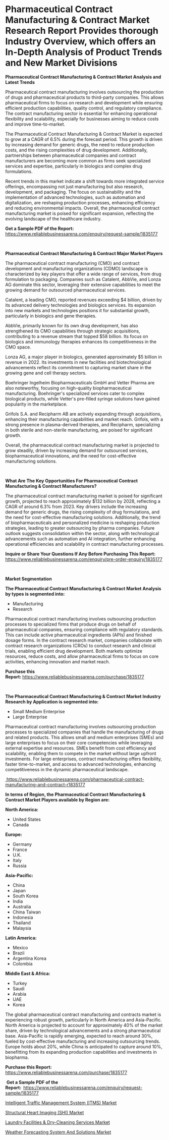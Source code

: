 <p><h1>Pharmaceutical Contract Manufacturing & Contract Market Research Report Provides thorough Industry Overview, which offers an In-Depth Analysis of Product Trends and New Market Divisions</h1></p><p><strong>Pharmaceutical Contract Manufacturing & Contract Market Analysis and Latest Trends</strong></p>
<p><p>Pharmaceutical contract manufacturing involves outsourcing the production of drugs and pharmaceutical products to third-party companies. This allows pharmaceutical firms to focus on research and development while ensuring efficient production capabilities, quality control, and regulatory compliance. The contract manufacturing sector is essential for enhancing operational flexibility and scalability, especially for businesses aiming to reduce costs and improve time-to-market.</p><p>The Pharmaceutical Contract Manufacturing & Contract Market is expected to grow at a CAGR of 6.5% during the forecast period. This growth is driven by increasing demand for generic drugs, the need to reduce production costs, and the rising complexities of drug development. Additionally, partnerships between pharmaceutical companies and contract manufacturers are becoming more common as firms seek specialized services and expertise, particularly in biologics and complex drug formulations.</p><p>Recent trends in this market indicate a shift towards more integrated service offerings, encompassing not just manufacturing but also research, development, and packaging. The focus on sustainability and the implementation of advanced technologies, such as automation and digitalization, are reshaping production processes, enhancing efficiency and reducing environmental impacts. Overall, the pharmaceutical contract manufacturing market is poised for significant expansion, reflecting the evolving landscape of the healthcare industry.</p></p>
<p><strong>Get a Sample PDF of the Report:&nbsp;</strong> <a href="https://www.reliablebusinessarena.com/enquiry/request-sample/1835177?utm_campaign=2195&utm_medium=2&utm_source=Github&utm_content=ia&utm_term=26032025&utm_id=pharmaceutical-contract-manufacturing-contract">https://www.reliablebusinessarena.com/enquiry/request-sample/1835177</a></p>
<p>&nbsp;</p>
<p><strong>Pharmaceutical Contract Manufacturing & Contract Major Market Players</strong></p>
<p><p>The pharmaceutical contract manufacturing (CMO) and contract development and manufacturing organizations (CDMO) landscape is characterized by key players that offer a wide range of services, from drug formulation to packaging. Companies such as Catalent, AbbVie, and Lonza AG dominate this sector, leveraging their extensive capabilities to meet the growing demand for outsourced pharmaceutical services.</p><p>Catalent, a leading CMO, reported revenues exceeding $4 billion, driven by its advanced delivery technologies and biologics services. Its expansion into new markets and technologies positions it for substantial growth, particularly in biologics and gene therapies.</p><p>AbbVie, primarily known for its own drug development, has also strengthened its CMO capabilities through strategic acquisitions, contributing to a revenue stream that topped $58 billion. Its focus on biologics and immunology therapies enhances its competitiveness in the CMO space.</p><p>Lonza AG, a major player in biologics, generated approximately $5 billion in revenue in 2022. Its investments in new facilities and biotechnological advancements reflect its commitment to capturing market share in the growing gene and cell therapy sectors.</p><p>Boehringer Ingelheim Biopharmaceuticals GmbH and Vetter Pharma are also noteworthy, focusing on high-quality biopharmaceutical manufacturing. Boehringer's specialized services cater to complex biological products, while Vetter's pre-filled syringe solutions have gained popularity in the marketplace.</p><p>Grifols S.A. and Recipharm AB are actively expanding through acquisitions, enhancing their manufacturing capabilities and market reach. Grifols, with a strong presence in plasma-derived therapies, and Recipharm, specializing in both sterile and non-sterile manufacturing, are poised for significant growth.</p><p>Overall, the pharmaceutical contract manufacturing market is projected to grow steadily, driven by increasing demand for outsourced services, biopharmaceutical innovations, and the need for cost-effective manufacturing solutions.</p></p>
<p>&nbsp;</p>
<p><strong>What Are The Key Opportunities For Pharmaceutical Contract Manufacturing & Contract Manufacturers?</strong></p>
<p><p>The pharmaceutical contract manufacturing market is poised for significant growth, projected to reach approximately $132 billion by 2028, reflecting a CAGR of around 6.3% from 2023. Key drivers include the increasing demand for generic drugs, the rising complexity of drug formulations, and the need for cost-effective manufacturing solutions. Additionally, the trend of biopharmaceuticals and personalized medicine is reshaping production strategies, leading to greater outsourcing by pharma companies. Future outlook suggests consolidation within the sector, along with technological advancements such as automation and AI integration, further enhancing operational efficiencies and scalability in contract manufacturing processes.</p></p>
<p><strong>Inquire or Share Your Questions If Any Before Purchasing This Report:</strong> <a href="https://www.reliablebusinessarena.com/enquiry/pre-order-enquiry/1835177?utm_campaign=2195&utm_medium=2&utm_source=Github&utm_content=ia&utm_term=26032025&utm_id=pharmaceutical-contract-manufacturing-contract">https://www.reliablebusinessarena.com/enquiry/pre-order-enquiry/1835177</a></p>
<p>&nbsp;</p>
<p><strong>Market Segmentation</strong></p>
<p><strong>The Pharmaceutical Contract Manufacturing & Contract Market Analysis by types is segmented into:</strong></p>
<p><ul><li>Manufacturing</li><li>Research</li></ul></p>
<p><p>Pharmaceutical contract manufacturing involves outsourcing production processes to specialized firms that produce drugs on behalf of pharmaceutical companies, ensuring compliance with regulatory standards. This can include active pharmaceutical ingredients (APIs) and finished dosage forms. In the contract research market, companies collaborate with contract research organizations (CROs) to conduct research and clinical trials, enabling efficient drug development. Both markets optimize resources, reduce costs, and allow pharmaceutical firms to focus on core activities, enhancing innovation and market reach.</p></p>
<p><strong>Purchase this Report:&nbsp;</strong><a href="https://www.reliablebusinessarena.com/purchase/1835177?utm_campaign=2195&utm_medium=2&utm_source=Github&utm_content=ia&utm_term=26032025&utm_id=pharmaceutical-contract-manufacturing-contract">https://www.reliablebusinessarena.com/purchase/1835177</a></p>
<p>&nbsp;</p>
<p><strong>The Pharmaceutical Contract Manufacturing & Contract Market Industry Research by Application is segmented into:</strong></p>
<p><ul><li>Small Medium Enterprise</li><li>Large Enterprise</li></ul></p>
<p><p>Pharmaceutical contract manufacturing involves outsourcing production processes to specialized companies that handle the manufacturing of drugs and related products. This allows small and medium enterprises (SMEs) and large enterprises to focus on their core competencies while leveraging external expertise and resources. SMEs benefit from cost efficiency and scalability, enabling them to compete in the market without large upfront investments. For large enterprises, contract manufacturing offers flexibility, faster time-to-market, and access to advanced technologies, enhancing competitiveness in the dynamic pharmaceutical landscape.</p></p>
<p><a href="https://www.reliablebusinessarena.com/pharmaceutical-contract-manufacturing-and-contract-r1835177?utm_campaign=2195&utm_medium=2&utm_source=Github&utm_content=ia&utm_term=26032025&utm_id=pharmaceutical-contract-manufacturing-contract">&nbsp;https://www.reliablebusinessarena.com/pharmaceutical-contract-manufacturing-and-contract-r1835177</a></p>
<p><strong>In terms of Region, the Pharmaceutical Contract Manufacturing & Contract Market Players available by Region are:</strong></p>
<p>
    <p> <strong> North America: </strong>
        <ul>
            <li>United States</li>
            <li>Canada</li>
        </ul>
        </p> 
    <p> <strong> Europe: </strong>
        <ul>
            <li>Germany</li>
            <li>France</li>
            <li>U.K.</li>
            <li>Italy</li>
            <li>Russia</li>
        </ul>
        </p> 
    <p> <strong> Asia-Pacific: </strong>
        <ul>
            <li>China</li>
            <li>Japan</li>
            <li>South Korea</li>
            <li>India</li>
            <li>Australia</li>
            <li>China Taiwan</li>
            <li>Indonesia</li>
            <li>Thailand</li>
            <li>Malaysia</li>
        </ul>
        </p> 
    <p> <strong> Latin America: </strong>
        <ul>
            <li>Mexico</li>
            <li>Brazil</li>
            <li>Argentina Korea</li>
            <li>Colombia</li>
        </ul>
        </p> 
    <p> <strong> Middle East & Africa: </strong>
        <ul>
            <li>Turkey</li>
            <li>Saudi</li>
            <li>Arabia</li>
            <li>UAE</li>
            <li>Korea</li>
        </ul>
    </p>
    </p>
<p><p>The global pharmaceutical contract manufacturing and contracts market is experiencing robust growth, particularly in North America and Asia-Pacific. North America is projected to account for approximately 40% of the market share, driven by technological advancements and a strong pharmaceutical base. Asia-Pacific is rapidly emerging, expected to reach around 30%, fueled by cost-effective manufacturing and increasing outsourcing trends. Europe holds about 20%, while China is anticipated to capture around 10%, benefitting from its expanding production capabilities and investments in biopharma.</p></p>
<p><strong>Purchase this Report: </strong><a href="https://www.reliablebusinessarena.com/purchase/1835177?utm_campaign=2195&utm_medium=2&utm_source=Github&utm_content=ia&utm_term=26032025&utm_id=pharmaceutical-contract-manufacturing-contract">https://www.reliablebusinessarena.com/purchase/1835177</a></p>
<p>&nbsp;<strong>Get a Sample PDF of the Report:&nbsp;&nbsp;</strong><a href="https://www.reliablebusinessarena.com/enquiry/request-sample/1835177?utm_campaign=2195&utm_medium=2&utm_source=Github&utm_content=ia&utm_term=26032025&utm_id=pharmaceutical-contract-manufacturing-contract">https://www.reliablebusinessarena.com/enquiry/request-sample/1835177</a></p>
<p><strong></strong></p>
<p><p><a href="https://github.com/zahrigayda1h/Market-Research-Report-List-1/blob/main/intelligent-traffic-management-system-itms-market.md?utm_campaign=2195&utm_medium=2&utm_source=Github&utm_content=ia&utm_term=26032025&utm_id=pharmaceutical-contract-manufacturing-contract">Intelligent Traffic Management System (ITMS) Market</a></p><p><a href="https://github.com/grimssummouc/Market-Research-Report-List-1/blob/main/structural-heart-imaging-shi-market.md?utm_campaign=2195&utm_medium=2&utm_source=Github&utm_content=ia&utm_term=26032025&utm_id=pharmaceutical-contract-manufacturing-contract">Structural Heart Imaging (SHI) Market</a></p><p><a href="https://github.com/piskofraisel/Market-Research-Report-List-1/blob/main/laundry-facilities-dry-cleaning-services-market.md?utm_campaign=2195&utm_medium=2&utm_source=Github&utm_content=ia&utm_term=26032025&utm_id=pharmaceutical-contract-manufacturing-contract">Laundry Facilities & Dry-Cleaning Services Market</a></p><p><a href="https://github.com/fettycahow90/Market-Research-Report-List-1/blob/main/weather-forecasting-system-and-solutions-market.md?utm_campaign=2195&utm_medium=2&utm_source=Github&utm_content=ia&utm_term=26032025&utm_id=pharmaceutical-contract-manufacturing-contract">Weather Forecasting System And Solutions Market</a></p></p>